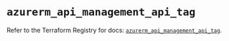 # `azurerm_api_management_api_tag`

Refer to the Terraform Registry for docs: [`azurerm_api_management_api_tag`](https://registry.terraform.io/providers/hashicorp/azurerm/4.40.0/docs/resources/api_management_api_tag).
